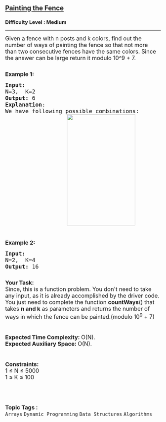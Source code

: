 <h2><a href="https://practice.geeksforgeeks.org/problems/painting-the-fence3727/1">Painting the Fence</a></h2><h3>Difficulty Level : Medium</h3><hr><div class="problems_problem_content__Xm_eO"><p><span style="font-size:18px">Given a fence with n posts and k colors, find out the number of ways of painting the fence so that not more than two consecutive fences have the same colors</span><span style="font-size:18px">. Since the answer can be large return it modulo 10^9 + 7.</span></p>

<p><br>
<span style="font-size:18px"><strong>Example 1:</strong></span></p>

<pre><span style="font-size:18px"><strong>Input:
</strong>N=3,  K=2 
<strong>Output:</strong> 6
<strong>Explanation</strong>: 
We have following possible combinations:
</span><span style="font-size:18px"><a href="http://cdncontribute.geeksforgeeks.org/wp-content/uploads/paintFence.png"><img alt="" src="http://cdncontribute.geeksforgeeks.org/wp-content/uploads/paintFence.png" style="height:358px; margin-left:200px; margin-right:200px; width:221px"></a></span></pre>

<p>&nbsp;</p>

<p><span style="font-size:18px"><strong>Example 2:</strong></span></p>

<pre><span style="font-size:18px"><strong>Input:
</strong>N=2,  K=4
<strong>Output:</strong> 16</span>
</pre>

<p><br>
<span style="font-size:18px"><strong>Your Task:</strong><br>
Since, this is a function problem. You don't need to take any input, as it is already accomplished by the driver code. You just need to complete the function <strong>countWays</strong>() that takes <strong>n and k</strong> as parameters and returns the number of ways in which the fence&nbsp;can be painted.(modulo 10<sup>9</sup> + 7)</span></p>

<p>&nbsp;</p>

<p><span style="font-size:18px"><strong>Expected Time Complexity: </strong>O(N).<br>
<strong>Expected Auxiliary Space:&nbsp;</strong>O(N).</span></p>

<p>&nbsp;</p>

<p><span style="font-size:18px"><strong>Constraints:</strong><br>
1 ≤ N ≤ 5000<br>
1 ≤ K&nbsp;≤ 100</span></p>

<p>&nbsp;</p>
</div><br><p><span style=font-size:18px><strong>Topic Tags : </strong><br><code>Arrays</code>&nbsp;<code>Dynamic Programming</code>&nbsp;<code>Data Structures</code>&nbsp;<code>Algorithms</code>&nbsp;